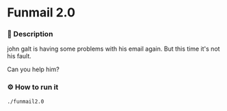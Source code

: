 # Funmail 2.0

### 📄 Description
john galt is having some problems with his email again. But this time it's not his fault. 

Can you help him?


### ⚙ How to run it
```bash
./funmail2.0
```
